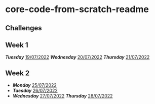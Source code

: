 # core-code-from-scratch-readme
## Challenges
## Week 1
***Tuesday***
[19/07/2022](CHALLENGES/WEEK01/MARTES/README.md)
***Wednesday***
[20/07/2022](CHALLENGES/WEEK01/MIERCOLES/README.md)
***Thursday***
[21/07/2022](CHALLENGES/WEEK01/JUEVES/README.md)

## Week 2
- ***Monday***
[25/07/2022](CHALLENGES/WEEK02/LUNES/README.md)
- ***Tuesday***
[26/07/2022](CHALLENGES/WEEK02/MARTES/README.md)
- ***Wednesday***
[27/07/2022](CHALLENGES/WEEK02/MIERCOLES/README.md)
***Thursday***
[28/07/2022](CHALLENGES/WEEK02/JUEVES/README.md)